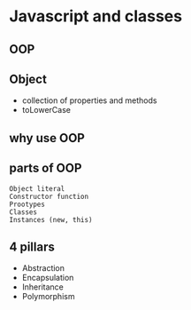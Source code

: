 # Javascript and classes
## OOP
## Object
- collection of properties and methods
- toLowerCase
## why use OOP
## parts of OOP
    Object literal
    Constructor function
    Prootypes
    Classes
    Instances (new, this)

## 4 pillars
- Abstraction 
- Encapsulation 
- Inheritance 
- Polymorphism
